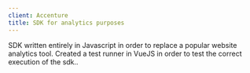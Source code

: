 ```yaml
---
client: Accenture
title: SDK for analytics purposes
---
```


SDK written entirely in Javascript in order to replace a popular website analytics tool.
Created a test runner in VueJS in order to test the correct execution of the sdk..
